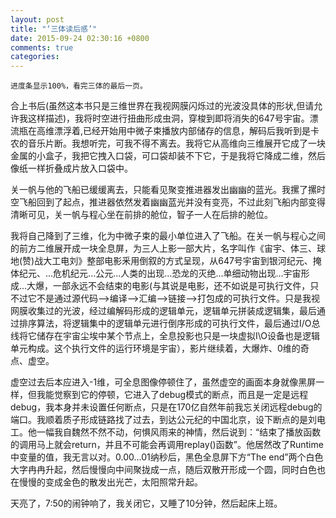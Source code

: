```yaml
---
layout: post
title: "‘三体读后感’"
date: 2015-09-24 02:30:16 +0800
comments: true
categories: 
---
```


	进度条显示100%，看完三体的最后一页。

合上书后(虽然这本书只是三维世界在我视网膜闪烁过的光波没具体的形状,但请允许我这样描述)，我将时空进行扭曲形成虫洞，穿梭到即将消失的647号宇宙。漂流瓶在高维漂浮着,已经开始用中微子束播放内部储存的信息，解码后我听到是卡农的音乐片断。我想听完，可我不得不离去。我将它从高维向三维展开它成了一块金属的小盒子，我把它拽入口袋，可口袋却装不下它，于是我将它降成二维，然后像纸一样折叠成片放入口袋中。

关一帆与他的飞船已缓缓离去，只能看见聚变推进器发出幽幽的蓝光。我摞了摞时空飞船回到了起点，推进器依然发着幽幽蓝光并没有变亮，不过此刻飞船内部变得清晰可见，关一帆与程心坐在前排的舱位，智子一人在后排的舱位。

我将自己降到了三维，化为中微子束的最小单位进入了飞船。在关一帆与程心之间的前方二维展开成一块全息屏，为三人上影一部大片，名字叫作《宙宇、体三、球地(赞)战大工电刘》整部电影釆用倒叙的方式呈现，从647号宇宙到银河纪元、掩体纪元、...危机纪元...公元...人类的出现...恐龙的灭绝...单细动物出现...宇宙形成...大爆，一部永远不会结束的电影(与其说是电影，还不如说是可执行文件，只不过它不是通过源代码-->编译-->汇编-->链接-->打包成的可执行文件。只是我视网膜收集过的光波，经过编解码形成的逻辑单元，逻辑单元拼装成逻辑集，最后通过排序算法，将逻辑集中的逻辑单元进行倒序形成的可执行文件，最后通过I/O总线将它储存在宇宙尘埃中某个节点上，全息投影也只是一块虚拟I\O设备也是逻辑单元构成。这个执行文件的运行环境是宇宙），影片继续着，大爆炸、0维的奇点、虚空。

虚空过去后本应进入-1维，可全息图像停顿住了，虽然虚空的画面本身就像黑屏一样，但我能觉察到它的停顿，它进入了debug模式的断点，而且是一定是远程debug，我本身并未设置任何断点，只是在170亿自然年前我忘关闭远程debug的端口。我顺着质子形成链路找了过去，到达公元纪的中国北京，设下断点的是刘电工。他一幅我自魏然不然不动，何惧风雨来的神情，然后说到：“结束了播放函数的调用马上就会return，并且不可能会再调用replay()函数”。他居然改了Runtime中变量的值，我无言以对。0.00...01纳秒后，黑色全息屏下方“The end”两个白色大字冉冉升起，然后慢慢向中间聚拢成一点，随后双散开形成一个圆，同时白色也在慢慢的变成金色的散发出光芒，太阳照常升起。

天亮了，7:50的闹钟响了，我关闭它，又睡了10分钟，然后起床上班。